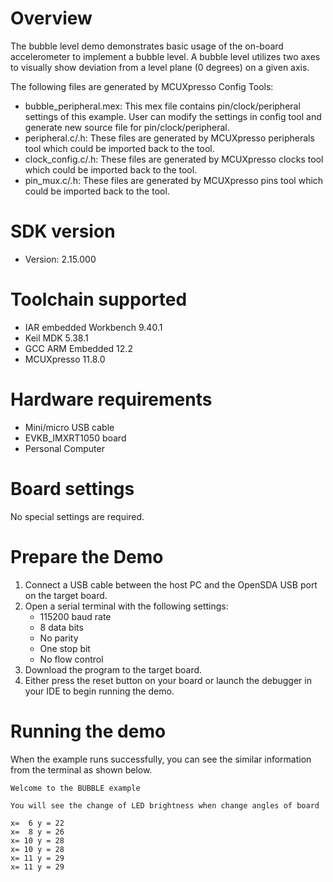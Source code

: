 Overview
========
The bubble level demo demonstrates basic usage of the on-board accelerometer to implement a bubble level. A bubble
level utilizes two axes to visually show deviation from a level plane (0 degrees) on a given axis.

The following files are generated by MCUXpresso Config Tools:
- bubble_peripheral.mex: This mex file contains pin/clock/peripheral settings of this example. User can modify the settings in config tool and generate new source file for pin/clock/peripheral.
- peripheral.c/.h: These files are generated by MCUXpresso peripherals tool which could be imported back to the tool.
- clock_config.c/.h: These files are generated by MCUXpresso clocks tool which could be imported back to the tool.
- pin_mux.c/.h: These files are generated by MCUXpresso pins tool which could be imported back to the tool.


SDK version
===========
- Version: 2.15.000

Toolchain supported
===================
- IAR embedded Workbench  9.40.1
- Keil MDK  5.38.1
- GCC ARM Embedded  12.2
- MCUXpresso  11.8.0

Hardware requirements
=====================
- Mini/micro USB cable
- EVKB_IMXRT1050 board
- Personal Computer

Board settings
==============
No special settings are required.

Prepare the Demo
================
1.  Connect a USB cable between the host PC and the OpenSDA USB port on the target board.
2.  Open a serial terminal with the following settings:
    - 115200 baud rate
    - 8 data bits
    - No parity
    - One stop bit
    - No flow control
3.  Download the program to the target board.
4.  Either press the reset button on your board or launch the debugger in your IDE to begin running the demo.

Running the demo
================

When the example runs successfully, you can see the similar
information from the terminal as shown below.

~~~~~~~~~~~~~~~~~~~~~
Welcome to the BUBBLE example

You will see the change of LED brightness when change angles of board

x=  6 y = 22
x=  8 y = 26
x= 10 y = 28
x= 10 y = 28
x= 11 y = 29
x= 11 y = 29
~~~~~~~~~~~~~~~~~~~~~
